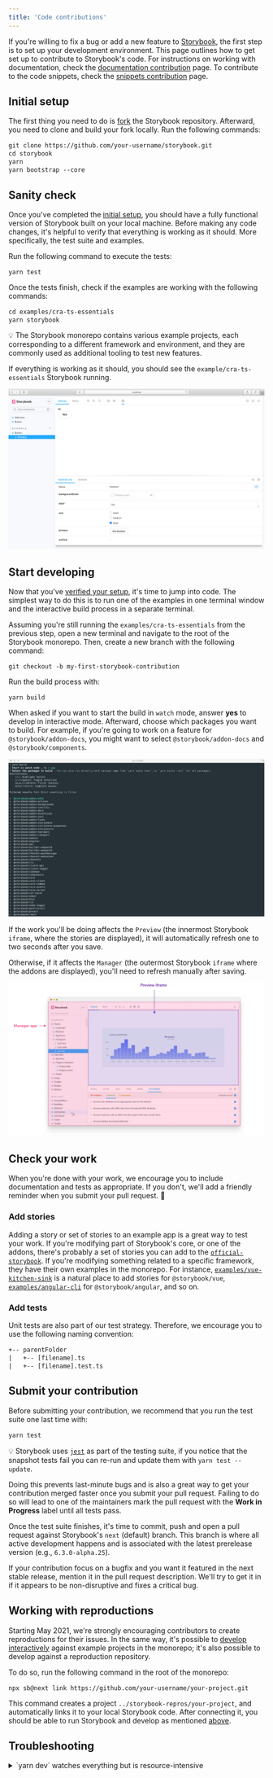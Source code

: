 ```yaml
---
title: 'Code contributions'
---
```


If you're willing to fix a bug or add a new feature to [Storybook](https://github.com/storybookjs/storybook), the first step is to set up your development environment. This page outlines how to get set up to contribute to Storybook's code. For instructions on working with documentation, check the [documentation contribution](./documentation-updates.md) page. To contribute  to the code snippets, check the [snippets contribution](./new-snippets.md) page.

## Initial setup

The first thing you need to do is [fork](https://docs.github.com/en/github/getting-started-with-github/quickstart/fork-a-repo) the Storybook repository. Afterward, you need to clone and build your fork locally. Run the following commands:

```shell
git clone https://github.com/your-username/storybook.git
cd storybook
yarn
yarn bootstrap --core
```

## Sanity check

Once you've completed the [initial setup](#initial-setup), you should have a fully functional version of Storybook built on your local machine. Before making any code changes, it's helpful to verify that everything is working as it should. More specifically, the test suite and examples. 

Run the following command to execute the tests:

```shell
yarn test
```

Once the tests finish, check if the examples are working with the following commands:

```shell
cd examples/cra-ts-essentials
yarn storybook
```

<div class="aside">
💡 The Storybook monorepo contains various example projects, each corresponding to a different framework and environment, and they are commonly used as additional tooling to test new features.
</div>

If everything is working as it should, you should see the `example/cra-ts-essentials` Storybook running.

![Example Storybook running](./storybook-cra-examples-optimized.png)

## Start developing

Now that you've [verified your setup](#sanity-check), it's time to jump into code. The simplest way to do this is to run one of the examples in one terminal window and the interactive build process in a separate terminal.

Assuming you're still running the `examples/cra-ts-essentials` from the previous step, open a new terminal and navigate to the root of the Storybook monorepo. Then, create a new branch with the following command:

```shell
git checkout -b my-first-storybook-contribution
```

Run the build process with:

```shell
yarn build
```
 
When asked if you want to start the build in `watch` mode, answer **yes**  to develop in interactive mode.  Afterward, choose which packages you want to build. For example, if you're going to work on a feature for `@storybook/addon-docs`, you might want to select `@storybook/addon-docs` and `@storybook/components`. 

![Storybook package selector](./storybook-build-packages-selection-optimized.png)


If the work you'll be doing affects the `Preview` (the innermost Storybook `iframe`, where the stories are displayed), it will automatically refresh one to two seconds after you save.

Otherwise, if it affects the `Manager` (the outermost Storybook `iframe` where the addons are displayed), you'll need to refresh manually after saving.

![Storybook UI](./storybook-manager-preview.jpg)

## Check your work

When you're done with your work, we encourage you to include documentation and tests as appropriate. If you don't, we'll add a friendly reminder when you submit your pull request. 🧐

### Add stories

Adding a story or set of stories to an example app is a great way to test your work. If you're modifying part of Storybook's core, or one of the addons, there's probably a set of stories you can add to the [`official-storybook`](../../examples/official-storybook). If you're modifying something related to a specific framework, they have their own examples in the monorepo. For instance, [`examples/vue-kitchen-sink`](../../examples/vue-kitchen-sink) is a natural place to add stories for `@storybook/vue`, [`examples/angular-cli`](../../examples/angular-cli) for `@storybook/angular`, and so on.

### Add tests

Unit tests are also part of our test strategy. Therefore, we encourage you to use the following naming convention:

```
+-- parentFolder
|   +-- [filename].ts
|   +-- [filename].test.ts
```

## Submit your contribution

Before submitting your contribution, we recommend that you run the test suite one last time with:

```sh
yarn test
```
<div class="aside">
💡  Storybook uses <a href="https://jestjs.io/"><code>jest</code></a> as part of the testing suite, if you notice that the snapshot tests fail you can re-run and update them with <code>yarn test --update</code>.
</div>


Doing this prevents last-minute bugs and is also a great way to get your contribution merged faster once you submit your pull request. Failing to do so will lead to one of the maintainers mark the pull request with the **Work in Progress** label until all tests pass.

Once the test suite finishes, it's time to commit, push and open a pull request against Storybook's `next` (default) branch. This branch is where all active development happens and is associated with the latest prerelease version (e.g., `6.3.0-alpha.25`).

If your contribution focus on a bugfix and you want it featured in the next stable release, mention it in the pull request description. We'll try to get it in if it appears to be non-disruptive and fixes a critical bug.

## Working with reproductions

Starting May 2021, we're strongly encouraging contributors to create reproductions for their issues. In the same way, it's possible to [develop interactively](#start-developing) against example projects in the monorepo; it's also possible to develop against a reproduction repository.

To do so, run the following command in the root of the monorepo:

```shell
npx sb@next link https://github.com/your-username/your-project.git
```

This command creates a project `../storybook-repros/your-project`, and automatically links it to your local Storybook code. After connecting it, you should be able to run Storybook and develop as mentioned [above](#start-developing).

## Troubleshooting

<details>

<summary>`yarn dev` watches everything but is resource-intensive</summary>

It's troublesome to know which packages you're going to change ahead of time, and watching all of them can be highly demanding, even on modern machines. If you're working on a powerful enough machine, you can use `yarn dev` instead of `yarn build`.

</details>